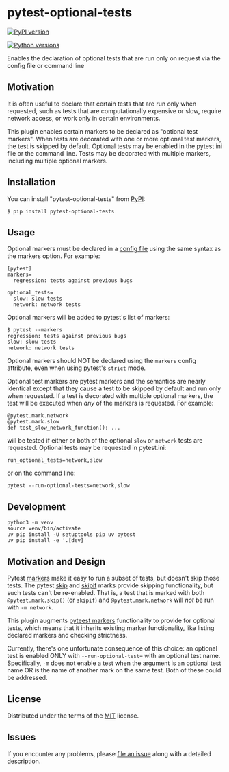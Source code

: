 # pytest-optional-tests

[![PyPI version](https://img.shields.io/pypi/v/pytest-optional-tests.svg)](https://pypi.org/project/pytest-optional-tests)

[![Python versions](https://img.shields.io/pypi/pyversions/pytest-optional-tests.svg)](https://pypi.org/project/pytest-optional-tests)


Enables the declaration of optional tests that are run only on request via the config file or command line

## Motivation

It is often useful to declare that certain tests that are run only when
requested, such as tests that are computationally expensive or slow, require
network access, or work only in certain environments.

This plugin enables certain markers to be declared as "optional test markers".
When tests are decorated with one or more optional test markers, the test is
skipped by default.  Optional tests may be enabled in the pytest ini file or the
command line.  Tests may be decorated with multiple markers, including multiple
optional markers.

## Installation

You can install "pytest-optional-tests" from [PyPI](https://pypi.org/project/pytest-optional-tests/):

    $ pip install pytest-optional-tests

## Usage

Optional markers must be declared in a [config
file](https://docs.pytest.org/en/stable/reference/customize.html) using the same
syntax as the markers option.  For example:

    [pytest]
    markers=
      regression: tests against previous bugs

    optional_tests=
      slow: slow tests
      network: network tests

Optional markers will be added to pytest's list of markers:

    $ pytest --markers
    regression: tests against previous bugs
    slow: slow tests
    network: network tests

Optional markers should NOT be declared using the `markers` config attribute,
even when using pytest's `strict` mode.
 
Optional test markers are pytest markers and the semantics are nearly
identical except that they cause a test to be skipped by default and run only when requested.  If a test is decorated with multiple optional markers, the test will be executed when *any* of the markers is requested. For
example:

    @pytest.mark.network
    @pytest.mark.slow
    def test_slow_network_function(): ...

will be tested if either or both of the optional `slow` or `network`
tests are requested.  Optional tests may be requested in pytest.ini:

    run_optional_tests=network,slow

or on the command line:

    pytest --run-optional-tests=network,slow

## Development

    python3 -m venv
    source venv/bin/activate
    uv pip install -U setuptools pip uv pytest
    uv pip install -e '.[dev]'


## Motivation and Design

Pytest [markers](https://docs.pytest.org/en/stable/reference/reference.html#marks) make it easy to run a subset of tests, but doesn't skip those tests. The pytest [skip](https://docs.pytest.org/en/stable/reference/reference.html#pytest-skip) and [skipif](https://docs.pytest.org/en/stable/reference/reference.html#pytest-mark-skipif) marks provide skipping functionality, but such tests can't be re-enabled.  That is, a test that is marked with both `@pytest.mark.skip()` (or `skipif`) and `@pytest.mark.network` will *not* be run with `-m network`.

This plugin augments [pyteest markers](https://docs.pytest.org/en/stable/example/markers.html) functionality to provide for optional tests, which means that it inherits existing marker functionality, like listing declared markers and checking strictness.

Currently, there's one unfortunate consequence of this choice: an optional test is enabled ONLY with `--run-optional-test=` with an optional test name.  Specifically, `-m` does not enable a test when the argument is an optional test name OR is the name of another mark on the same test. Both of these could be addressed.

## License

Distributed under the terms of the [MIT](http://opensource.org/licenses/MIT) license.

## Issues

If you encounter any problems, please [file an issue](https://github.com/reece/pytest-optional-tests/issues) along with a detailed description.
